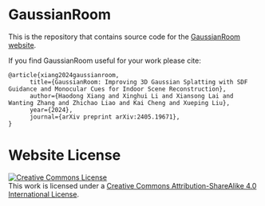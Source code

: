 # GaussianRoom

This is the repository that contains source code for the [GaussianRoom website](https://xhd0612.github.io/GaussianRoom.github.io/).

If you find GaussianRoom useful for your work please cite:
```
@article{xiang2024gaussianroom,
      title={GaussianRoom: Improving 3D Gaussian Splatting with SDF Guidance and Monocular Cues for Indoor Scene Reconstruction}, 
      author={Haodong Xiang and Xinghui Li and Xiansong Lai and Wanting Zhang and Zhichao Liao and Kai Cheng and Xueping Liu},
      year={2024},
      journal={arXiv preprint arXiv:2405.19671},
}
```

# Website License
<a rel="license" href="http://creativecommons.org/licenses/by-sa/4.0/"><img alt="Creative Commons License" style="border-width:0" src="https://i.creativecommons.org/l/by-sa/4.0/88x31.png" /></a><br />This work is licensed under a <a rel="license" href="http://creativecommons.org/licenses/by-sa/4.0/">Creative Commons Attribution-ShareAlike 4.0 International License</a>.
